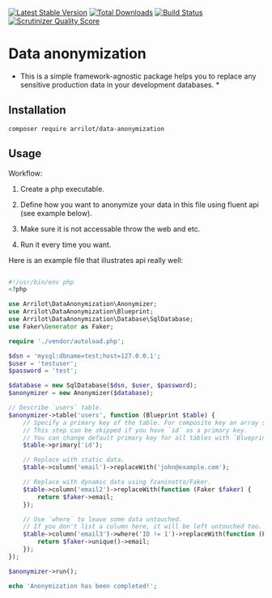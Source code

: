 [![Latest Stable Version](https://poser.pugx.org/arrilot/data-anonymization/v/stable.svg)](https://packagist.org/packages/arrilot/data-anonymization/)
[![Total Downloads](https://img.shields.io/packagist/dt/arrilot/data-anonymization.svg?style=flat)](https://packagist.org/packages/Arrilot/data-anonymization)
[![Build Status](https://img.shields.io/travis/arrilot/data-anonymization/master.svg?style=flat)](https://travis-ci.org/arrilot/data-anonymization)
[![Scrutinizer Quality Score](https://scrutinizer-ci.com/g/arrilot/data-anonymization/badges/quality-score.png?b=master)](https://scrutinizer-ci.com/g/arrilot/data-anonymization/)

# Data anonymization

* This is a simple framework-agnostic package helps you to replace any sensitive production data in your development databases. *

## Installation

```composer require arrilot/data-anonymization```

## Usage

Workflow:

1. Create a php executable.

2. Define how you want to anonymize your data in this file using fluent api (see example below).

3. Make sure it is not accessable throw the web and etc.

4. Run it every time you want.

Here is an example file that illustrates api really well:

```php

#!/usr/bin/env php
<?php

use Arrilot\DataAnonymization\Anonymizer;
use Arrilot\DataAnonymization\Blueprint;
use Arrilot\DataAnonymization\Database\SqlDatabase;
use Faker\Generator as Faker;

require './vendor/autoload.php';

$dsn = 'mysql:dbname=test;host=127.0.0.1';
$user = 'testuser';
$password = 'test';

$database = new SqlDatabase($dsn, $user, $password);
$anonymizer = new Anonymizer($database);

// Describe `users` table.
$anonymizer->table('users', function (Blueprint $table) {
    // Specify a primary key of the table. For composite key an array should be passed in.
    // This step can be skipped if you have `id` as a primary key.
    // You can change default primary key for all tables with `Blueprint::setDefaultPrimary('ID')`
    $table->primary('id');

    // Replace with static data.
    $table->column('email')->replaceWith('john@example.com');

    // Replace with dynamic data using fzaninotto/Faker.
    $table->column('email2')->replaceWith(function (Faker $faker) {
        return $faker->email;
    });

    // Use `where` to leave some data untouched.
    // If you don't list a column here, it will be left untouched too.
    $table->column('email3')->where('ID != 1')->replaceWith(function (Faker $faker) {
        return $faker->unique()->email;
    });
});

$anonymizer->run();

echo 'Anonymization has been completed!';

```